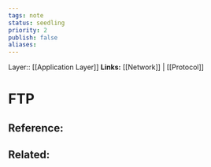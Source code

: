 ```yaml
---
tags: note
status: seedling
priority: 2
publish: false
aliases: 
---
```

Layer:: [[Application Layer]]
**Links:** [[Network]] | [[Protocol]]
# FTP


## Reference:

## Related: